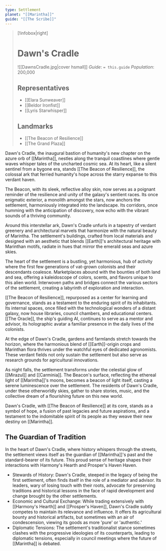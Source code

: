 ```yaml
---
type: Settlement
planet: "[[Marintha]]"
guide: "[[The Scribe]]"
---
```

>[!infobox|right]
># Dawn's Cradle
>![[DawnsCradle.jpg|cover hsmall]]
>_Guide_: `= this.guide`
>_Population_: 200,000
>## Representatives
>- [[Elara Sunweaver]]
>- [[Beldor Ironfist]]
>- [[Lyris Starwhisper]]
>## Landmarks
>- [[The Beacon of Resilience]]
>- [[The Grand Plaza]]

Dawn's Cradle, the inaugural bastion of humanity's new chapter on the azure orb of [[Marintha]], nestles along the tranquil coastlines where gentle waves whisper tales of the uncharted cosmic sea. At its heart, like a silent sentinel from a bygone era, stands [[The Beacon of Resilience]], the colossal ark that ferried humanity's hope across the starry expanse to this verdant haven.

The Beacon, with its sleek, reflective alloy skin, now serves as a poignant reminder of the resilience and unity of the galaxy's sentient races. Its once enigmatic exterior, a monolith amongst the stars, now anchors the settlement, harmoniously integrated into the landscape. Its corridors, once humming with the anticipation of discovery, now echo with the vibrant sounds of a thriving community.

Around this interstellar ark, Dawn's Cradle unfurls in a tapestry of verdant greenery and architectural marvels that harmonize with the natural beauty of Marintha. The settlement's buildings, crafted from local materials and designed with an aesthetic that blends [[Earth]]'s architectural heritage with Marinthan motifs, radiate in hues that mirror the emerald seas and azure skies.

The heart of the settlement is a bustling, yet harmonious, hub of activity where the first few generations of vat-grown colonists and their descendants coalesce. Marketplaces abound with the bounties of both land and sea, offering a kaleidoscope of colors, scents, and flavors unique to this alien world. Interwoven paths and bridges connect the various sectors of the settlement, creating a labyrinth of exploration and interaction.

[[The Beacon of Resilience]], repurposed as a center for learning and governance, stands as a testament to the enduring spirit of its inhabitants. Its internal spaces, once filled with the technological wonders of a distant galaxy, now house libraries, council chambers, and educational centers. [[The Oracle]], the ship's guiding AI, continues to serve as a mentor and advisor, its holographic avatar a familiar presence in the daily lives of the colonists.

At the edge of Dawn's Cradle, gardens and farmlands stretch towards the horizon, where the harmonious blend of [[Earth]]-origin crops and Marinthan flora thrives under the watchful eyes of dedicated agronomists. These verdant fields not only sustain the settlement but also serve as research grounds for agricultural innovations.

As night falls, the settlement transforms under the celestial glow of [[Mirazul]] and [[Carminia]]. The Beacon's surface, reflecting the ethereal light of [[Marintha]]'s moons, becomes a beacon of light itself, casting a serene luminescence over the settlement. The residents of Dawn's Cradle, under these otherworldly skies, gather to share stories, music, and the collective dream of a flourishing future on this new world.

Dawn's Cradle, with [[The Beacon of Resilience]] at its core, stands as a symbol of hope, a fusion of past legacies and future aspirations, and a testament to the indomitable spirit of its people as they weave their new destiny on [[Marintha]].

## The Guardian of Tradition
In the heart of Dawn's Cradle, where history whispers through the streets, the settlement views itself as the guardian of [[Marintha]]'s past and the standard-bearer of its future. This proud sense of heritage shapes their interactions with Harmony's Hearth and Prosper's Haven Haven.

- Stewards of History: Dawn's Cradle, steeped in the legacy of being the first settlement, often finds itself in the role of a mediator and advisor. Its leaders, wary of losing touch with their roots, advocate for preserving traditions and historical lessons in the face of rapid development and change brought by the other settlements.
- Economic and Cultural Exchange: While trading extensively with [[Harmony's Hearth]] and [[Prosper's Haven]], Dawn's Cradle subtly competes to maintain its relevance and influence. It offers its agricultural bounty and historical artifacts, but sometimes with an air of condescension, viewing its goods as more 'pure' or 'authentic.'
- Diplomatic Tensions: The settlement's traditionalist stance sometimes clashes with the progressive ideologies of its counterparts, leading to diplomatic tensions, especially in council meetings where the future of [[Marintha]] is debated.
